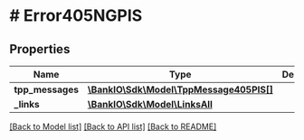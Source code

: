 # # Error405NGPIS

## Properties

Name | Type | Description | Notes
------------ | ------------- | ------------- | -------------
**tpp_messages** | [**\BankIO\Sdk\Model\TppMessage405PIS[]**](TppMessage405PIS.md) |  | [optional] 
**_links** | [**\BankIO\Sdk\Model\LinksAll**](LinksAll.md) |  | [optional] 

[[Back to Model list]](../../README.md#documentation-for-models) [[Back to API list]](../../README.md#documentation-for-api-endpoints) [[Back to README]](../../README.md)


